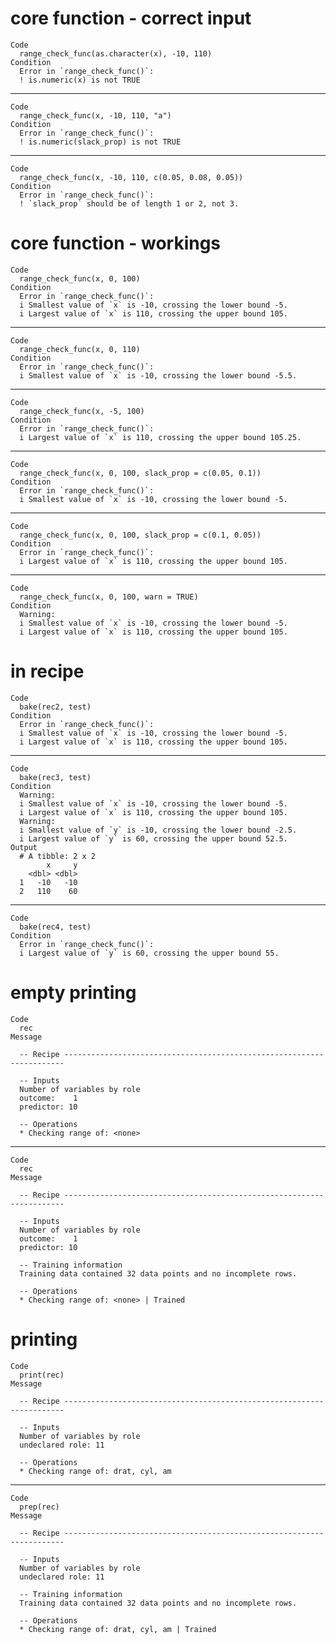 # core function - correct input

    Code
      range_check_func(as.character(x), -10, 110)
    Condition
      Error in `range_check_func()`:
      ! is.numeric(x) is not TRUE

---

    Code
      range_check_func(x, -10, 110, "a")
    Condition
      Error in `range_check_func()`:
      ! is.numeric(slack_prop) is not TRUE

---

    Code
      range_check_func(x, -10, 110, c(0.05, 0.08, 0.05))
    Condition
      Error in `range_check_func()`:
      ! `slack_prop` should be of length 1 or 2, not 3.

# core function - workings

    Code
      range_check_func(x, 0, 100)
    Condition
      Error in `range_check_func()`:
      i Smallest value of `x` is -10, crossing the lower bound -5.
      i Largest value of `x` is 110, crossing the upper bound 105.

---

    Code
      range_check_func(x, 0, 110)
    Condition
      Error in `range_check_func()`:
      i Smallest value of `x` is -10, crossing the lower bound -5.5.

---

    Code
      range_check_func(x, -5, 100)
    Condition
      Error in `range_check_func()`:
      i Largest value of `x` is 110, crossing the upper bound 105.25.

---

    Code
      range_check_func(x, 0, 100, slack_prop = c(0.05, 0.1))
    Condition
      Error in `range_check_func()`:
      i Smallest value of `x` is -10, crossing the lower bound -5.

---

    Code
      range_check_func(x, 0, 100, slack_prop = c(0.1, 0.05))
    Condition
      Error in `range_check_func()`:
      i Largest value of `x` is 110, crossing the upper bound 105.

---

    Code
      range_check_func(x, 0, 100, warn = TRUE)
    Condition
      Warning:
      i Smallest value of `x` is -10, crossing the lower bound -5.
      i Largest value of `x` is 110, crossing the upper bound 105.

# in recipe

    Code
      bake(rec2, test)
    Condition
      Error in `range_check_func()`:
      i Smallest value of `x` is -10, crossing the lower bound -5.
      i Largest value of `x` is 110, crossing the upper bound 105.

---

    Code
      bake(rec3, test)
    Condition
      Warning:
      i Smallest value of `x` is -10, crossing the lower bound -5.
      i Largest value of `x` is 110, crossing the upper bound 105.
      Warning:
      i Smallest value of `y` is -10, crossing the lower bound -2.5.
      i Largest value of `y` is 60, crossing the upper bound 52.5.
    Output
      # A tibble: 2 x 2
            x     y
        <dbl> <dbl>
      1   -10   -10
      2   110    60

---

    Code
      bake(rec4, test)
    Condition
      Error in `range_check_func()`:
      i Largest value of `y` is 60, crossing the upper bound 55.

# empty printing

    Code
      rec
    Message
      
      -- Recipe ----------------------------------------------------------------------
      
      -- Inputs 
      Number of variables by role
      outcome:    1
      predictor: 10
      
      -- Operations 
      * Checking range of: <none>

---

    Code
      rec
    Message
      
      -- Recipe ----------------------------------------------------------------------
      
      -- Inputs 
      Number of variables by role
      outcome:    1
      predictor: 10
      
      -- Training information 
      Training data contained 32 data points and no incomplete rows.
      
      -- Operations 
      * Checking range of: <none> | Trained

# printing

    Code
      print(rec)
    Message
      
      -- Recipe ----------------------------------------------------------------------
      
      -- Inputs 
      Number of variables by role
      undeclared role: 11
      
      -- Operations 
      * Checking range of: drat, cyl, am

---

    Code
      prep(rec)
    Message
      
      -- Recipe ----------------------------------------------------------------------
      
      -- Inputs 
      Number of variables by role
      undeclared role: 11
      
      -- Training information 
      Training data contained 32 data points and no incomplete rows.
      
      -- Operations 
      * Checking range of: drat, cyl, am | Trained

